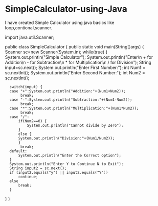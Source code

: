 # SimpleCalculator-using-Java
I have created Simple Calculator using java basics like loop,contional,scanner.


import java.util.Scanner;


public class SimpleCalculator {
  public static void main(String[]args) {
	  Scanner  sc=new Scanner(System.in);
	  while(true)
	  {
	  System.out.println("Simple Calculator");
	  System.out.println("Enter\n + for Addition\n - for Subtraction\n * for Multiplication\n / for Division");
	  String input=sc.next(); 
	  System.out.println("Enter First Number:");
	  int Num1 = sc.nextInt();
	  System.out.println("Enter Second Number:");
	  int Num2 = sc.nextInt();
	  
	  switch(input) {
	  case "+":System.out.println("Addition:"+(Num1+Num2));
	       break;
	  case "-":System.out.println("Subtraction:"+(Num1-Num2));
           break;
	  case "*":System.out.println("Multiplication:"+(Num1*Num2));
           break;
	  case "/":
		  if(Num2==0) {
			  System.out.println("Cannot divide by Zero");
		  }
		  else {
		  System.out.println("Division:"+(Num1/Num2));
		  }
           break;
      default:
    	  System.out.println("Enter the Correct option");
	  }
	  System.out.println("Enter Y to Continue N to Exit");
	  String input2 = sc.next();
	  if (input2.equals("y") || input2.equals("Y"))
		  continue;
	  else
		  break;
	  }
  }
}
